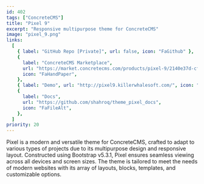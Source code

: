 ```yaml
---
id: 402
tags: ["ConcreteCMS"]
title: "Pixel 9"
excerpt: "Responsive multipurpose theme for ConcreteCMS"
image: "pixel_9.png"
links:
  [
    { label: "GitHub Repo [Private]", url: false, icon: "FaGithub" },
    {
      label: "ConcreteCMS Marketplace",
      url: "https://market.concretecms.com/products/pixel-9/2140e37d-cf89-11ee-b9df-0a97d4ce16b9",
      icon: "FaHandPaper",
    },
    { label: "Demo", url: "http://pixel9.killerwhalesoft.com/", icon: "FaEye" },
    {
      label: "Docs",
      url: "https://github.com/shahroq/theme_pixel_docs",
      icon: "FaFileAlt",
    },
  ]
priority: 20
---
```


Pixel is a modern and versatile theme for ConcreteCMS, crafted to adapt to various types of projects due to its multipurpose design and responsive layout. Constructed using Bootstrap v5.3.1, Pixel ensures seamless viewing across all devices and screen sizes. The theme is tailored to meet the needs of modern websites with its array of layouts, blocks, templates, and customizable options.
